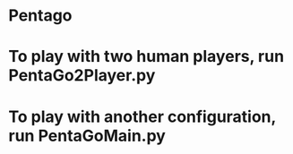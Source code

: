 # Pentago
# To play with two human players, run PentaGo2Player.py
# To play with another configuration, run PentaGoMain.py
